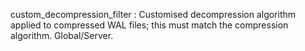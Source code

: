 custom_decompression_filter
:   Customised decompression algorithm applied to compressed WAL files;
    this must match the compression algorithm. Global/Server.
